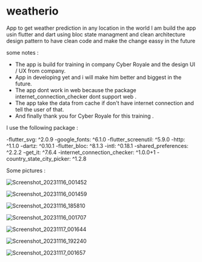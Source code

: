 # weatherio

App to get weather prediction in any location in the world
I am build the app usin flutter and dart using bloc state managment and clean architecture design pattern to have clean code and make the change eassy in the future

some notes :
- The app is build for training in company Cyber Royale and the design UI / UX from company.
- App in developing yet and i will make him better and biggest in the future.
- The app dont work in web because the package internet_connection_checker dont support web .
- The app take the data from cache if don't have internet connection and tell the user of that.
- And finally thank you for Cyber Royale for this training .


I use the following package :

-flutter_svg: ^2.0.9
-google_fonts: ^6.1.0
-flutter_screenutil: ^5.9.0
-http: ^1.1.0
-dartz: ^0.10.1
-flutter_bloc: ^8.1.3
-intl: ^0.18.1
-shared_preferences: ^2.2.2
-get_it: ^7.6.4
-internet_connection_checker: ^1.0.0+1
-country_state_city_picker: ^1.2.8

Some pictures :

![Screenshot_20231116_001452](https://github.com/Gaith-Kozali/weatherio/assets/142360873/36d71740-0077-4304-ad0e-a613970fe503)



![Screenshot_20231116_001459](https://github.com/Gaith-Kozali/weatherio/assets/142360873/8030ca1e-789d-4060-865c-686c59365546)



![Screenshot_20231116_185810](https://github.com/Gaith-Kozali/weatherio/assets/142360873/dc02fc53-46ea-4320-893f-b02504bf435d)


![Screenshot_20231116_001707](https://github.com/Gaith-Kozali/weatherio/assets/142360873/3834c030-7e97-4a46-97b6-8bac894301a5)


![Screenshot_20231117_001644](https://github.com/Gaith-Kozali/weatherio/assets/142360873/68a54290-33df-499e-898c-6a2c57959e0a)


![Screenshot_20231116_192240](https://github.com/Gaith-Kozali/weatherio/assets/142360873/28d12702-16f3-4cb7-a10e-0e421ba219b0)



![Screenshot_20231117_001657](https://github.com/Gaith-Kozali/weatherio/assets/142360873/099dd290-1e0b-4dbb-bbba-809ab986b97f)






